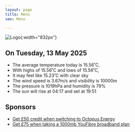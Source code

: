 ```yaml
---
layout: page
title: Menu
seo: Menu

---
```


![Logo](/images/logo.jpg){:width="832px"}

<!-- weather_marker starts -->
## On Tuesday, 13 May 2025

- The average temperature today is 15.56˚C,
- With highs of 15.56˚C and lows of 15.56˚C,
- It may feel like 15.23˚C with clear sky
- The wind speed is 3.67m/s and visibility is 10000m
- The pressure is 1019hPa and humidity is 79%
- The sun will rise at 04:17 and set at 19:51

<!-- weather_marker ends -->

## Sponsors

- [Get £50 credit when switching to Octopus Energy](https://bit.ly/3oD1nnS)
- [Get £75 when taking a 1000mb YouFibre broadband plan](https://aklam.io/91zWhU?)
